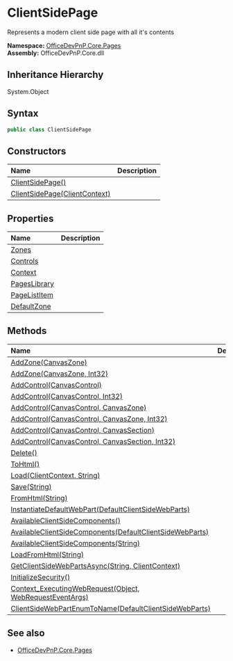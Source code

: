 # ClientSidePage
Represents a modern client side page with all it's contents  

**Namespace:** [OfficeDevPnP.Core.Pages](OfficeDevPnP.Core.Pages.md)  
**Assembly:** OfficeDevPnP.Core.dll  
## Inheritance Hierarchy
System.Object  
## Syntax
```C#
public class ClientSidePage
```
## Constructors
|**Name**|**Description**|
|:-----|:-----|
| [ClientSidePage()](OfficeDevPnP.Core.Pages.ClientSidePage.ctor1.md) | 
| [ClientSidePage(ClientContext)](OfficeDevPnP.Core.Pages.ClientSidePage.ctor2.md) | 
## Properties
|**Name**|**Description**|
|:-----|:-----|
| [Zones](OfficeDevPnP.Core.Pages.ClientSidePage.Zones.md) | 
| [Controls](OfficeDevPnP.Core.Pages.ClientSidePage.Controls.md) | 
| [Context](OfficeDevPnP.Core.Pages.ClientSidePage.Context.md) | 
| [PagesLibrary](OfficeDevPnP.Core.Pages.ClientSidePage.PagesLibrary.md) | 
| [PageListItem](OfficeDevPnP.Core.Pages.ClientSidePage.PageListItem.md) | 
| [DefaultZone](OfficeDevPnP.Core.Pages.ClientSidePage.DefaultZone.md) | 
## Methods
|**Name**|**Description**|
|:-----|:-----|
| [AddZone(CanvasZone)](OfficeDevPnP.Core.Pages.ClientSidePage.4617FCA2.md) | 
| [AddZone(CanvasZone, Int32)](OfficeDevPnP.Core.Pages.ClientSidePage.A747BFBE.md) | 
| [AddControl(CanvasControl)](OfficeDevPnP.Core.Pages.ClientSidePage.6602702A.md) | 
| [AddControl(CanvasControl, Int32)](OfficeDevPnP.Core.Pages.ClientSidePage.25BD9616.md) | 
| [AddControl(CanvasControl, CanvasZone)](OfficeDevPnP.Core.Pages.ClientSidePage.38A1E3B9.md) | 
| [AddControl(CanvasControl, CanvasZone, Int32)](OfficeDevPnP.Core.Pages.ClientSidePage.CC95A39B.md) | 
| [AddControl(CanvasControl, CanvasSection)](OfficeDevPnP.Core.Pages.ClientSidePage.DF7F51FA.md) | 
| [AddControl(CanvasControl, CanvasSection, Int32)](OfficeDevPnP.Core.Pages.ClientSidePage.721601F8.md) | 
| [Delete()](OfficeDevPnP.Core.Pages.ClientSidePage.19CB6464.md) | 
| [ToHtml()](OfficeDevPnP.Core.Pages.ClientSidePage.7C2B006F.md) | 
| [Load(ClientContext, String)](OfficeDevPnP.Core.Pages.ClientSidePage.83CD9DEC.md) | 
| [Save(String)](OfficeDevPnP.Core.Pages.ClientSidePage.679AE7D1.md) | 
| [FromHtml(String)](OfficeDevPnP.Core.Pages.ClientSidePage.5145F098.md) | 
| [InstantiateDefaultWebPart(DefaultClientSideWebParts)](OfficeDevPnP.Core.Pages.ClientSidePage.C91A53C3.md) | 
| [AvailableClientSideComponents()](OfficeDevPnP.Core.Pages.ClientSidePage.B6DDDE41.md) | 
| [AvailableClientSideComponents(DefaultClientSideWebParts)](OfficeDevPnP.Core.Pages.ClientSidePage.6BEEFF0E.md) | 
| [AvailableClientSideComponents(String)](OfficeDevPnP.Core.Pages.ClientSidePage.FD6341CA.md) | 
| [LoadFromHtml(String)](OfficeDevPnP.Core.Pages.ClientSidePage.B544B05C.md) | 
| [GetClientSideWebPartsAsync(String, ClientContext)](OfficeDevPnP.Core.Pages.ClientSidePage.FA05BADF.md) | 
| [InitializeSecurity()](OfficeDevPnP.Core.Pages.ClientSidePage.D642971C.md) | 
| [Context_ExecutingWebRequest(Object, WebRequestEventArgs)](OfficeDevPnP.Core.Pages.ClientSidePage.C4F74249.md) | 
| [ClientSideWebPartEnumToName(DefaultClientSideWebParts)](OfficeDevPnP.Core.Pages.ClientSidePage.6DE96379.md) | 
## See also
- [OfficeDevPnP.Core.Pages](OfficeDevPnP.Core.Pages.md)
